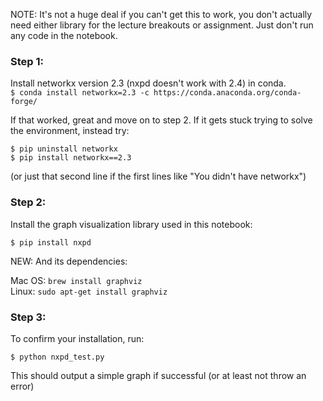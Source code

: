 NOTE: It's not a huge deal if you can't get this to work, you don't actually need either library for the lecture breakouts or assignment. Just don't run any code in the notebook.

### Step 1:  
Install networkx version 2.3 (nxpd doesn't work with 2.4) in conda.  
`$ conda install networkx=2.3 -c https://conda.anaconda.org/conda-forge/`  

If that worked, great and move on to step 2. If it gets stuck trying to solve the environment, instead try:  

`$ pip uninstall networkx`  
`$ pip install networkx==2.3`  

(or just that second line if the first lines like "You didn't have networkx")

### Step 2:
Install the graph visualization library used in this notebook:  

`$ pip install nxpd`  

NEW: And its dependencies:  
  
Mac OS: `brew install graphviz`  
Linux: `sudo apt-get install graphviz`  

### Step 3:
To confirm your installation, run:  

`$ python nxpd_test.py`  

This should output a simple graph if successful (or at least not throw an error)
